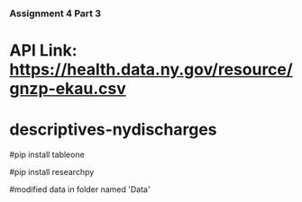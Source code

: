 

### Assignment 4 Part 3

# API Link: https://health.data.ny.gov/resource/gnzp-ekau.csv

# descriptives-nydischarges

#pip install tableone

#pip install researchpy

#modified data in folder named 'Data'
